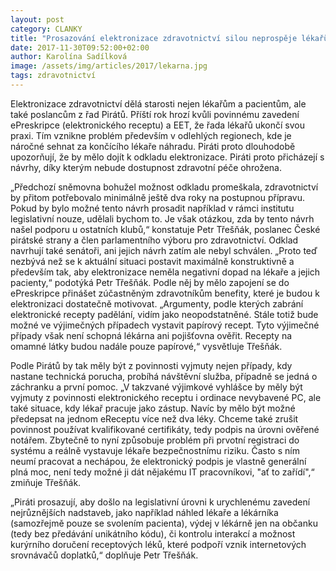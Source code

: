 ```yaml
---
layout: post
category: CLANKY
title: "Prosazování elektronizace zdravotnictví silou neprospěje lékařům ani pacientům"
date: 2017-11-30T09:52:00+02:00
author: Karolína Sadílková
image: /assets/img/articles/2017/lekarna.jpg
tags: zdravotnictví
---
```

 
Elektronizace zdravotnictví dělá starosti nejen lékařům a pacientům, ale také poslancům z řad Pirátů. Příští rok hrozí kvůli povinnému zavedení ePreskripce (elektronického receptu) a EET, že řada lékařů ukončí svou praxi. Tím vznikne problém především v odlehlých regionech, kde je náročné sehnat za končícího lékaře náhradu. Piráti proto dlouhodobě upozorňují, že by mělo dojít k odkladu elektronizace. Piráti proto přicházejí s návrhy, díky kterým nebude dostupnost zdravotní péče ohrožena.
 
„Předchozí sněmovna bohužel možnost odkladu promeškala, zdravotnictví by přitom potřebovalo minimálně ještě dva roky na postupnou přípravu. Pokud by bylo možné tento návrh prosadit například v rámci institutu legislativní nouze, udělali bychom to. Je však otázkou, zda by tento návrh našel podporu u ostatních klubů,“ konstatuje Petr Třešňák, poslanec České pirátské strany a člen parlamentního výboru pro zdravotnictví. Odklad navrhují také senátoři, ani jejich návrh zatím ale nebyl schválen. „Proto teď nezbývá než se k aktuální situaci postavit maximálně konstruktivně a především tak, aby elektronizace neměla negativní dopad na lékaře a jejich pacienty,“ podotýká Petr Třešňák. Podle něj by mělo zapojení se do ePreskripce přinášet zúčastněným zdravotníkům benefity, které je budou k elektronizaci dostatečně motivovat. „Argumenty, podle kterých zabrání elektronické recepty padělání, vidím jako neopodstatněné. Stále totiž bude možné ve výjimečných případech vystavit papírový recept. Tyto výjimečné případy však není schopná lékárna ani pojišťovna ověřit. Recepty na omamné látky budou nadále pouze papírové,“ vysvětluje Třešňák.
 
Podle Pirátů by tak měly být z povinnosti vyjmuty nejen případy, kdy nastane technická porucha, probíhá návštěvní služba, případně se jedná o záchranku a první pomoc. „V takzvané výjimkové vyhlášce by měly být vyjmuty z povinnosti elektronického receptu i ordinace nevybavené PC, ale také situace, kdy lékař pracuje jako zástup. Navíc by mělo být možné předepsat na jednom eReceptu více než dva léky. Chceme také zrušit povinnost používat kvalifikované certifikáty, tedy podpis na úrovni ověřené notářem. Zbytečně to nyní způsobuje problém při prvotní registraci do systému a reálně vystavuje lékaře bezpečnostnímu riziku. Často s ním neumí pracovat a nechápou, že elektronický podpis je vlastně generální plná moc, není tedy možné ji dát nějakému IT pracovníkovi, "ať to zařídí",“ zmiňuje Třešňák.
 
„Piráti prosazují, aby došlo na legislativní úrovni k urychlenému zavedení nejrůznějších nadstaveb, jako například náhled lékaře a lékárníka (samozřejmě pouze se svolením pacienta), výdej v lékárně jen na občanku (tedy bez předávání unikátního kódu), či kontrolu interakcí a možnost kurýrního doručení receptových léků, které podpoří vznik internetových srovnávačů doplatků,“ doplňuje Petr Třešňák.

